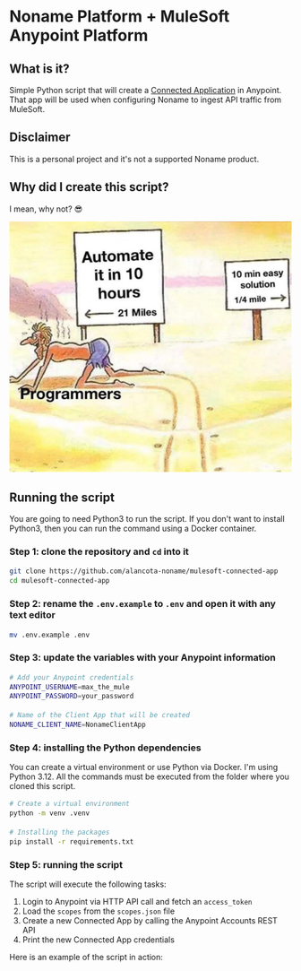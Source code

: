 # Noname Platform + MuleSoft Anypoint Platform

## What is it?

Simple Python script that will create a [Connected Application](https://docs.mulesoft.com/access-management/connected-apps-overview) in Anypoint. That app will be used when configuring Noname to ingest API traffic from MuleSoft.

## Disclaimer

This is a personal project and it's not a supported Noname product.

## Why did I create this script?

I mean, why not? 😎

![1709758280323](image/README/1709758280323.png)

## Running the script

You are going to need Python3 to run the script. If you don't want to install Python3, then you can run the command using a Docker container.

### **Step 1**: clone the repository and `cd` into it

```bash
git clone https://github.com/alancota-noname/mulesoft-connected-app
cd mulesoft-connected-app
```

### **Step 2**: rename the `.env.example` to `.env` and open it with any text editor

```bash
mv .env.example .env
```

### **Step 3**: update the variables with **your** Anypoint information

```bash
# Add your Anypoint credentials
ANYPOINT_USERNAME=max_the_mule
ANYPOINT_PASSWORD=your_password

# Name of the Client App that will be created
NONAME_CLIENT_NAME=NonameClientApp
```

### **Step 4**: installing the Python dependencies

You can create a virtual environment or use Python via Docker. I'm using Python 3.12. All the commands must be executed from the folder where you cloned this script.

```bash
# Create a virtual environment
python -m venv .venv

# Installing the packages
pip install -r requirements.txt
```

### **Step 5**: running the script

The script will execute the following tasks:

1. Login to Anypoint via HTTP API call and fetch an `access_token`
2. Load the `scopes` from the `scopes.json` file
3. Create a new Connected App by calling the Anypoint Accounts REST API
4. Print the new Connected App credentials

Here is an example of the script in action:
